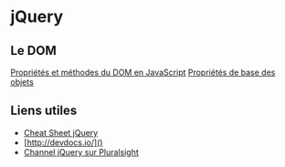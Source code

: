 # jQuery #

## Le DOM ##

[Propriétés et méthodes du DOM en JavaScript](http://jsfiddle.net/bfcepegra/h7hzycp3/)
[Propriétés de base des objets](http://jsfiddle.net/bfcepegra/drewh2df/)

## Liens utiles ##

- [Cheat Sheet jQuery](http://oscarotero.com/jquery/)
- [http://devdocs.io/]()
- [Channel jQuery sur Pluralsight](https://app.pluralsight.com/channels/details/ef008026-1e7f-4863-87b9-3f40ffafd7b2)